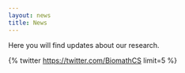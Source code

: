 ```yaml
---
layout: news
title: News
---
```


Here you will find updates about our research.

{% twitter https://twitter.com/BiomathCS limit=5 %}